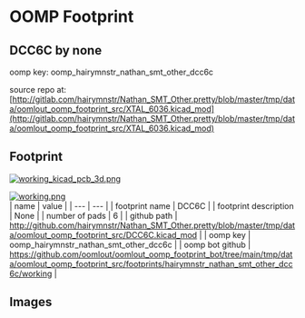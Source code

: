 # OOMP Footprint  
## DCC6C  by none  
  
oomp key: oomp_hairymnstr_nathan_smt_other_dcc6c  
  
source repo at: [http://gitlab.com/hairymnstr/Nathan_SMT_Other.pretty/blob/master/tmp/data/oomlout_oomp_footprint_src/XTAL_6036.kicad_mod](http://gitlab.com/hairymnstr/Nathan_SMT_Other.pretty/blob/master/tmp/data/oomlout_oomp_footprint_src/XTAL_6036.kicad_mod)  
## Footprint  
  
[![working_kicad_pcb_3d.png](working_kicad_pcb_3d_600.png)](working_kicad_pcb_3d.png)  
  
[![working.png](working_600.png)](working.png)  
| name | value | 
| --- | --- | 
| footprint name | DCC6C | 
| footprint description | None | 
| number of pads | 6 | 
| github path | http://github.com/hairymnstr/Nathan_SMT_Other.pretty/blob/master/tmp/data/oomlout_oomp_footprint_src/DCC6C.kicad_mod | 
| oomp key | oomp_hairymnstr_nathan_smt_other_dcc6c | 
| oomp bot github | https://github.com/oomlout/oomlout_oomp_footprint_bot/tree/main/tmp/data/oomlout_oomp_footprint_src/footprints/hairymnstr_nathan_smt_other_dcc6c/working | 
## Images  

